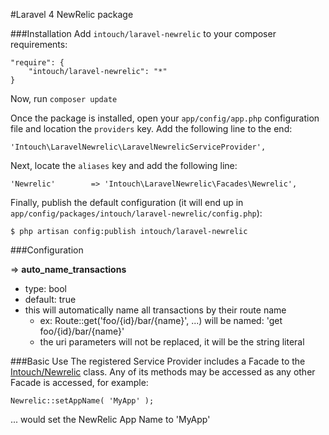 #Laravel 4 NewRelic package

###Installation
Add `intouch/laravel-newrelic` to your composer requirements:

    "require": {
        "intouch/laravel-newrelic": "*"
    }

Now, run `composer update`

Once the package is installed, open your `app/config/app.php` configuration file and location the `providers` key.  Add the following line to the end:

    'Intouch\LaravelNewrelic\LaravelNewrelicServiceProvider',

Next, locate the `aliases` key and add the following line:

    'Newrelic'        => 'Intouch\LaravelNewrelic\Facades\Newrelic',

Finally, publish the default configuration (it will end up in `app/config/packages/intouch/laravel-newrelic/config.php`):

    $ php artisan config:publish intouch/laravel-newrelic

###Configuration

=> **auto_name_transactions**

* type: bool
* default: true
* this will automatically name all transactions by their route name
    * ex: Route::get('foo/{id}/bar/{name}', ...) will be named: 'get foo/{id}/bar/{name}'
    * the uri parameters will not be replaced, it will be the string literal

###Basic Use
The registered Service Provider includes a Facade to the [Intouch/Newrelic](http://github.com/In-Touch/newrelic) class.  Any of its methods may be accessed as any other Facade is accessed, for example:

    Newrelic::setAppName( 'MyApp' );

... would set the NewRelic App Name to 'MyApp'